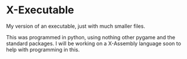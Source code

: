# X-Executable
My version of an executable, just with much smaller files.

This was programmed in python, using nothing other pygame and the standard packages.
I will be working on a X-Assembly language soon to help with programming in this.
